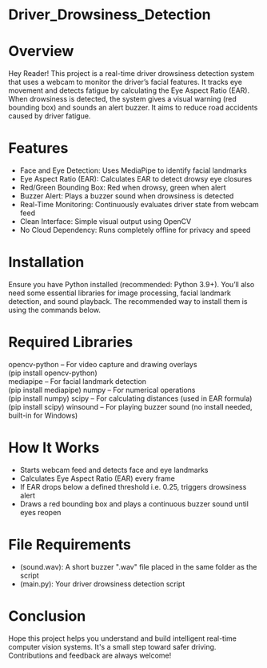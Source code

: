 # Driver_Drowsiness_Detection
# Overview  
Hey Reader! This project is a real-time driver drowsiness detection system that uses a webcam to monitor the driver’s facial features. It tracks eye movement and detects fatigue by calculating the Eye Aspect Ratio (EAR). When drowsiness is detected, the system gives a visual warning (red bounding box) and sounds an alert buzzer. It aims to reduce road accidents caused by driver fatigue.
# Features 
- Face and Eye Detection: Uses MediaPipe to identify facial landmarks  
- Eye Aspect Ratio (EAR): Calculates EAR to detect drowsy eye closures  
- Red/Green Bounding Box: Red when drowsy, green when alert  
- Buzzer Alert: Plays a buzzer sound when drowsiness is detected  
- Real-Time Monitoring: Continuously evaluates driver state from webcam feed  
- Clean Interface: Simple visual output using OpenCV  
- No Cloud Dependency: Runs completely offline for privacy and speed  
# Installation  
Ensure you have Python installed (recommended: Python 3.9+). You’ll also need some essential libraries for image processing, facial landmark detection, and sound playback. The recommended way to install them is using the commands below.
# Required Libraries
opencv-python – For video capture and drawing overlays  
(pip install opencv-python)  
mediapipe – For facial landmark detection  
(pip install mediapipe)
numpy – For numerical operations  
(pip install numpy)
scipy – For calculating distances (used in EAR formula)  
(pip install scipy) 
winsound – For playing buzzer sound (no install needed, built-in for Windows)  
# How It Works  
- Starts webcam feed and detects face and eye landmarks  
- Calculates Eye Aspect Ratio (EAR) every frame  
- If EAR drops below a defined threshold i.e. 0.25, triggers drowsiness alert  
- Draws a red bounding box and plays a continuous buzzer sound until eyes reopen  
# File Requirements  
- (sound.wav): A short buzzer ".wav" file placed in the same folder as the script  
- (main.py): Your driver drowsiness detection script  
# Conclusion  
Hope this project helps you understand and build intelligent real-time computer vision systems. It's a small step toward safer driving. Contributions and feedback are always welcome!
